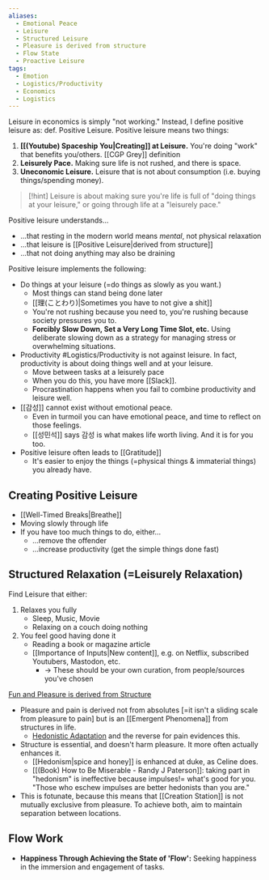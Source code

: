 ```yaml
---
aliases:
  - Emotional Peace
  - Leisure
  - Structured Leisure
  - Pleasure is derived from structure
  - Flow State
  - Proactive Leisure
tags:
  - Emotion
  - Logistics/Productivity
  - Economics
  - Logistics
---
```

Leisure in economics is simply "not working." Instead, I define positive leisure as:
def. Positive Leisure. Positive leisure means two things:
1. **[[(Youtube) Spaceship You|Creating]] at Leisure.** You're doing "work" that benefits you/others. [[CGP Grey]] definition
2. **Leisurely Pace.** Making sure life is not rushed, and there is space.
3. **Uneconomic Leisure.** Leisure that is not about consumption (i.e. buying things/spending money).

> [!hint] Leisure is about making sure you're life is full of "doing things at your leisure," or going through life at a "leisurely pace."

Positive leisure understands...
- ...that resting in the modern world means *mental*, not physical relaxation
- ...that leisure is [[Positive Leisure|derived from structure]]
- ...that not doing anything may also be draining

Positive leisure implements the following:
- Do things at your leisure (=do things as slowly as you want.)
	- Most things can stand being done later
	- [[理(ことわり)|Sometimes you have to not give a shit]]
	- You're not rushing because you need to, you're rushing because society pressures you to.
	- **Forcibly Slow Down, Set a Very Long Time Slot, etc.** Using deliberate slowing down as a strategy for managing stress or overwhelming situations.
- Productivity #Logistics/Productivity is not against leisure. In fact, productivity is about doing things well and at your leisure.
	- Move between tasks at a leisurely pace
	- When you do this, you have more [[Slack]].
	- Procrastination happens when you fail to combine productivity and leisure well.
- [[감성]] cannot exist without emotional peace.
	- Even in turmoil you can have emotional peace, and time to reflect on those feelings.
	- [[성민석]] says 감성 is what makes life worth living. And it is for you too.
- Positive leisure often leads to [[Gratitude]]
	- It's easier to enjoy the things (=physical things & immaterial things) you already have.

## Creating Positive Leisure

- [[Well-Timed Breaks|Breathe]]
- Moving slowly through life
- If you have too much things to do, either…
	- …remove the offender
	- …increase productivity (get the simple things done fast)

## Structured Relaxation (=Leisurely Relaxation)

Find Leisure that either:
1. Relaxes you fully
	- Sleep, Music, Movie
	- Relaxing on a couch doing nothing
2. You feel good having done it
	- Reading a book or magazine article
	- [[Importance of Inputs|New content]], e.g. on Netflix, subscribed Youtubers, Mastodon, etc.
		- → These should be your own curation, from people/sources you've chosen

<u>Fun and Pleasure is derived from Structure</u>
- Pleasure and pain is derived not from absolutes \[=it isn't a sliding scale from pleasure to pain] but is an [[Emergent Phenomena]] from structures in life.
	- [Hedonistic Adaptation](https://en.wikipedia.org/wiki/Hedonic_treadmill) and the reverse for pain evidences this.
- Structure is essential, and doesn't harm pleasure. It more often actually enhances it.
	- [[Hedonism|spice and honey]] is enhanced at duke, as Celine does.
	- [[(Book) How to Be Miserable - Randy J Paterson]]: taking part in "hedonism" is ineffective because impulses!= what's good for you. "Those who eschew impulses are better hedonists than you are."
- This is fotunate, because this means that [[Creation Station]] is not mutually exclusive from pleasure. To achieve both, aim to maintain separation between locations.

## Flow Work

- **Happiness Through Achieving the State of 'Flow':** Seeking happiness in the immersion and engagement of tasks.
